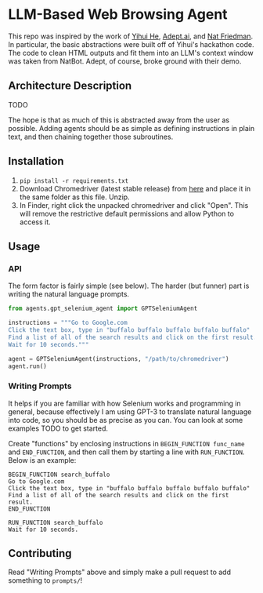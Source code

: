 # LLM-Based Web Browsing Agent

This repo was inspired by the work of [Yihui He](https://github.com/yihui-he/ActGPT), [Adept.ai](https://adept.ai/), and [Nat Friedman](https://github.com/nat/natbot). In particular, the basic abstractions were built off of Yihui's hackathon code. The code to clean HTML outputs and fit them into an LLM's context window was taken from NatBot. Adept, of course, broke ground with their demo. 


## Architecture Description

TODO

The hope is that as much of this is abstracted away from the user as possible. Adding agents should be as simple as defining instructions in plain text, and then chaining together those subroutines. 


## Installation

1. `pip install -r requirements.txt`
2. Download Chromedriver (latest stable release) from [here](https://sites.google.com/chromium.org/driver/) and place it in the same folder as this file. Unzip.
3. In Finder, right click the unpacked chromedriver and click "Open". This will remove the restrictive default permissions and allow Python to access it.


## Usage
### API
The form factor is fairly simple (see below). The harder (but funner) part is writing the natural language prompts.

```python
from agents.gpt_selenium_agent import GPTSeleniumAgent

instructions = """Go to Google.com
Click the text box, type in "buffalo buffalo buffalo buffalo buffalo"
Find a list of all of the search results and click on the first result.
Wait for 10 seconds."""

agent = GPTSeleniumAgent(instructions, "/path/to/chromedriver")
agent.run()
```

### Writing Prompts

It helps if you are familiar with how Selenium works and programming in general, because effectively I am using GPT-3 to translate natural language into code, so you should be as precise as you can. You can look at some examples TODO to get started.

Create "functions" by enclosing instructions in ```BEGIN_FUNCTION func_name``` and ```END_FUNCTION```, and then call them by starting a line with ```RUN_FUNCTION```. Below is an example:

```
BEGIN_FUNCTION search_buffalo
Go to Google.com
Click the text box, type in "buffalo buffalo buffalo buffalo buffalo"
Find a list of all of the search results and click on the first result.
END_FUNCTION

RUN_FUNCTION search_buffalo
Wait for 10 seconds.
```

## Contributing

Read "Writing Prompts" above and simply make a pull request to add something to `prompts/`!